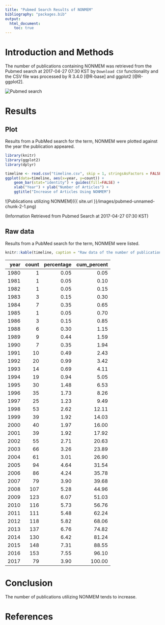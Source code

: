 ```yaml
---
title: "Pubmed Search Results of NONMEM"
bibliography: "packages.bib"
output:
  html_document:
    toc: true
---
```





# Introduction and Methods

The number of publications containing NONMEM was retrieved from the Pubmed search at 2017-04-27 07:30 KST by `Download CSV` functionality and the CSV file was processed by R 3.4.0 [@R-base] and ggplot2 [@R-ggplot2].

![Pubmed search](pubmedsearch.png)

# Results

## Plot

Results from a PubMed search for the term, NONMEM were plotted against the year the publication appeared.


```r
library(knitr)
library(ggplot2)
library(dplyr)
```


```r
timeline <- read.csv("timeline.csv", skip = 1, stringsAsFactors = FALSE) %>% mutate(percentage = round(count/sum(count)*100, 2)) %>% arrange(year) %>% mutate(cum_percent = cumsum(percentage))
ggplot(data=timeline, aes(x=year, y=count)) +
    geom_bar(stat="identity") + guides(fill=FALSE) +
    xlab("Year") + ylab("Number of Articles") +
    ggtitle("Increase of Articles Using NONMEM")
```

![Publications utilizing NONMEM]({{ site.url }}/images/pubmed-unnamed-chunk-2-1.png)

(Information Retrieved from Pubmed Search at 2017-04-27 07:30 KST)

## Raw data

Results from a PubMed search for the term, NONMEM were listed. 


```r
knitr::kable(timeline, caption = "Raw data of the number of publications utilizing NONMEM.")
```



| year| count| percentage| cum_percent|
|----:|-----:|----------:|-----------:|
| 1980|     1|       0.05|        0.05|
| 1981|     1|       0.05|        0.10|
| 1982|     1|       0.05|        0.15|
| 1983|     3|       0.15|        0.30|
| 1984|     7|       0.35|        0.65|
| 1985|     1|       0.05|        0.70|
| 1986|     3|       0.15|        0.85|
| 1988|     6|       0.30|        1.15|
| 1989|     9|       0.44|        1.59|
| 1990|     7|       0.35|        1.94|
| 1991|    10|       0.49|        2.43|
| 1992|    20|       0.99|        3.42|
| 1993|    14|       0.69|        4.11|
| 1994|    19|       0.94|        5.05|
| 1995|    30|       1.48|        6.53|
| 1996|    35|       1.73|        8.26|
| 1997|    25|       1.23|        9.49|
| 1998|    53|       2.62|       12.11|
| 1999|    39|       1.92|       14.03|
| 2000|    40|       1.97|       16.00|
| 2001|    39|       1.92|       17.92|
| 2002|    55|       2.71|       20.63|
| 2003|    66|       3.26|       23.89|
| 2004|    61|       3.01|       26.90|
| 2005|    94|       4.64|       31.54|
| 2006|    86|       4.24|       35.78|
| 2007|    79|       3.90|       39.68|
| 2008|   107|       5.28|       44.96|
| 2009|   123|       6.07|       51.03|
| 2010|   116|       5.73|       56.76|
| 2011|   111|       5.48|       62.24|
| 2012|   118|       5.82|       68.06|
| 2013|   137|       6.76|       74.82|
| 2014|   130|       6.42|       81.24|
| 2015|   148|       7.31|       88.55|
| 2016|   153|       7.55|       96.10|
| 2017|    79|       3.90|      100.00|

# Conclusion

The number of publications utilizing NONMEM tends to increase.

# References



